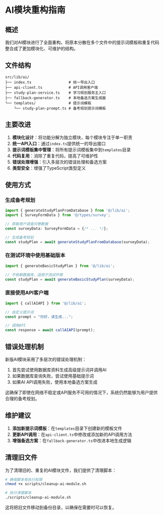 # AI模块重构指南

## 概述

我们对AI模块进行了全面重构，将原本分散在多个文件中的提示词模板和重复代码整合成了更加模块化、可维护的结构。

## 文件结构

```
src/lib/ai/
├── index.ts                 # 统一导出入口
├── api-client.ts            # API调用客户端
├── study-plan-service.ts    # 学习规划服务主入口
├── fallback-generator.ts    # 本地备选方案生成器
└── templates/               # 提示词模板
    └── study-plan-prompt.ts # 备考规划提示词模板
```

## 主要改进

1. **模块化设计**：将功能分解为独立模块，每个模块专注于单一职责
2. **统一API入口**：通过`index.ts`提供统一的导出接口
3. **提示词模板集中管理**：将所有提示词模板集中到`templates`目录
4. **代码复用**：消除了重复代码，提高了可维护性
5. **错误处理增强**：引入多层次的错误处理和备选方案
6. **类型安全**：增强了TypeScript类型定义

## 使用方式

### 生成备考规划

```typescript
import { generateStudyPlanFromDatabase } from '@/lib/ai';
import { SurveyFormData } from '@/types/survey';

// 获取用户调查问卷数据
const surveyData: SurveyFormData = {/* ... */};

// 生成备考规划
const studyPlan = await generateStudyPlanFromDatabase(surveyData);
```

### 在测试环境中使用基础版本

```typescript
import { generateBasicStudyPlan } from '@/lib/ai';

// 不依赖数据库，适用于测试环境
const studyPlan = await generateBasicStudyPlan(surveyData);
```

### 直接使用API客户端

```typescript
import { callAIAPI } from '@/lib/ai';

// 自定义提示词
const prompt = "你好，请生成...";

// 调用API
const response = await callAIAPI(prompt);
```

## 错误处理机制

新版AI模块采用了多层次的错误处理机制：

1. 首先尝试使用数据库资料生成高级提示词并调用AI
2. 如果数据库查询失败，尝试使用基础提示词
3. 如果AI API调用失败，使用本地备选方案生成

这确保了即使在网络不稳定或API服务不可用的情况下，系统仍然能够为用户提供合理的备考规划。

## 维护建议

1. **添加新提示词模板**：在`templates`目录下创建新的模板文件
2. **更新API调用**：在`api-client.ts`中修改或添加新的API调用方法
3. **增强备选方案**：在`fallback-generator.ts`中改进本地生成逻辑

## 清理旧文件

为了清理旧的、重复的AI模块文件，我们提供了清理脚本：

```bash
# 确保脚本有执行权限
chmod +x scripts/cleanup-ai-module.sh

# 执行清理脚本
./scripts/cleanup-ai-module.sh
```

这将把旧文件移动到备份目录，以确保在需要时可以恢复。 